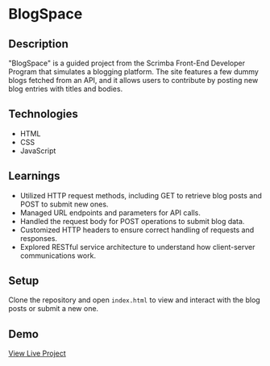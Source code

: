 # BlogSpace

## Description
"BlogSpace" is a guided project from the Scrimba Front-End Developer Program that simulates a blogging platform. The site features a few dummy blogs fetched from an API, and it allows users to contribute by posting new blog entries with titles and bodies.

## Technologies
- HTML
- CSS
- JavaScript

## Learnings
- Utilized HTTP request methods, including GET to retrieve blog posts and POST to submit new ones.
- Managed URL endpoints and parameters for API calls.
- Handled the request body for POST operations to submit blog data.
- Customized HTTP headers to ensure correct handling of requests and responses.
- Explored RESTful service architecture to understand how client-server communications work.

## Setup
Clone the repository and open `index.html` to view and interact with the blog posts or submit a new one.

## Demo
[View Live Project](#)
